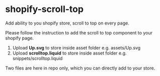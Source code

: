 # shopify-scroll-top
Add ability to you shopify store, scroll to top on every page.

Please follow the instruction to add the scroll to top component to your shopify page.

1. Upload <b>Up.svg</b> to store inside asset folder e.g. assets/Up.svg
2. Upload <b>scrolltop.liquid</b> to store inside asset folder e.g. snippets/scrolltop.liquid

Two files are here in repo only, which you can directly add to your store.
